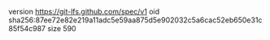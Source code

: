 version https://git-lfs.github.com/spec/v1
oid sha256:87ee72e82e219a11adc5e59aa875d5e902032c5a6cac52eb650e31c85f54c987
size 590
